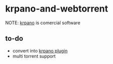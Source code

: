 # krpano-and-webtorrent

NOTE: [krpano](https://krpano.com/) is comercial software

## to-do
* convert into [krpano plugin](https://krpano.com/docu/plugininterface/)
* multi torrent support
